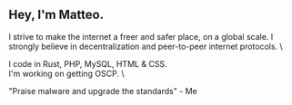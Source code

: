 ## Hey, I'm Matteo.
I strive to make the internet a freer and safer place, on a global scale. I strongly believe in decentralization and peer-to-peer internet protocols. \

I code in Rust, PHP, MySQL, HTML & CSS. \
I'm working on getting OSCP. \


"Praise malware and upgrade the standards" - Me
